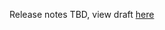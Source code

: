 Release notes TBD, view draft [here](https://github.com/jetstack/cert-manager/blob/master/design/release-notes/release-0.9/draft-release-notes.md)
